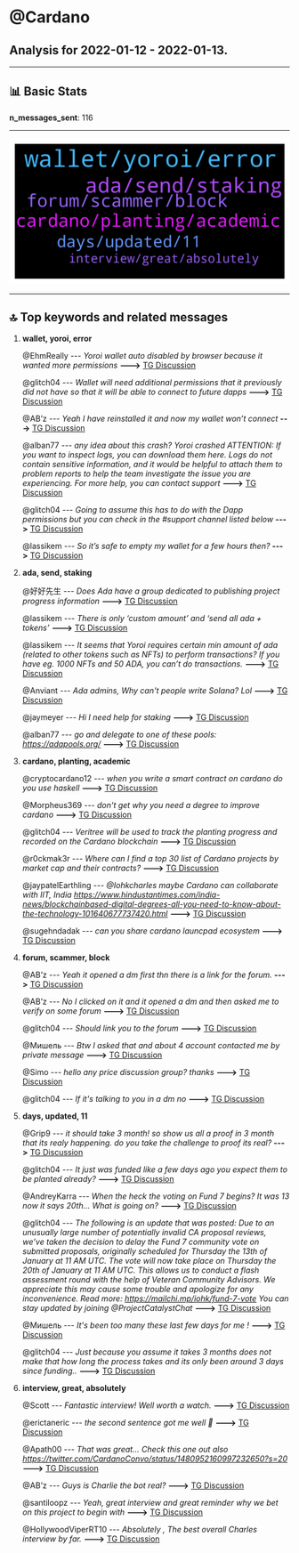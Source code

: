 # **@Cardano**
 ## Analysis for **2022-01-12** - **2022-01-13**.

---

## 📊 **Basic Stats**

**n_messages_sent**: 116

---
![wordcloud](Cardano_1Days_wordcloud.png)

---


## 🔝 **Top keywords and related messages**

1. **wallet, yoroi, error**

    @EhmReally --- *Yoroi wallet auto disabled by browser because it wanted more permissions* **--->** [TG Discussion](https://t.me/Cardano/768308)

    @glitch04 --- *Wallet will need additional permissions that it previously did not have so that it will be able to connect to future dapps* **--->** [TG Discussion](https://t.me/Cardano/768471)

    @AB’z --- *Yeah I have reinstalled it and now my wallet won’t connect* **--->** [TG Discussion](https://t.me/Cardano/768542)

    @alban77 --- *any idea about this crash?  Yoroi crashed ATTENTION:  If you want to inspect logs, you can download them here. Logs do not contain sensitive information, and it would be helpful to attach them to problem reports to help the team investigate the issue you are experiencing.  For more help, you can contact support* **--->** [TG Discussion](https://t.me/Cardano/768588)

    @glitch04 --- *Going to assume this has to do with the Dapp permissions but you can check in the #support channel listed below* **--->** [TG Discussion](https://t.me/Cardano/768310)

    @lassikem --- *So it’s safe to empty my wallet for a few hours then?* **--->** [TG Discussion](https://t.me/Cardano/768293)

2. **ada, send, staking**

    @好好先生 --- *Does Ada have a group dedicated to publishing project progress information* **--->** [TG Discussion](https://t.me/Cardano/768199)

    @lassikem --- *There is only ‘custom amount’ and ‘send all ada + tokens’* **--->** [TG Discussion](https://t.me/Cardano/768280)

    @lassikem --- *It seems that Yoroi requires certain min amount of ada (related to other tokens such as NFTs) to perform transactions? If you have eg. 1000 NFTs and 50 ADA, you can’t do transactions.* **--->** [TG Discussion](https://t.me/Cardano/768312)

    @Anviant --- *Ada admins, Why can't people write SoIana? Lol* **--->** [TG Discussion](https://t.me/Cardano/768753)

    @jaymeyer --- *Hi I need help for staking* **--->** [TG Discussion](https://t.me/Cardano/768584)

    @alban77 --- *go and delegate to one of these pools: https://adapools.org/* **--->** [TG Discussion](https://t.me/Cardano/768589)

3. **cardano, planting, academic**

    @cryptocardano12 --- *when you write a smart contract on cardano do you use haskell* **--->** [TG Discussion](https://t.me/Cardano/768167)

    @Morpheus369 --- *don't get why you need a degree to improve cardano* **--->** [TG Discussion](https://t.me/Cardano/768772)

    @glitch04 --- *Veritree will be used to track the planting progress and recorded on the Cardano blockchain* **--->** [TG Discussion](https://t.me/Cardano/768534)

    @r0ckmak3r --- *Where can I find a top 30 list of Cardano projects by market cap and their contracts?* **--->** [TG Discussion](https://t.me/Cardano/768379)

    @jaypatelEarthling --- *@Iohkcharles  maybe Cardano can collaborate with IIT, India   https://www.hindustantimes.com/india-news/blockchainbased-digital-degrees-all-you-need-to-know-about-the-technology-101640677737420.html* **--->** [TG Discussion](https://t.me/Cardano/768216)

    @sugehndadak --- *can you share cardano launcpad ecosystem* **--->** [TG Discussion](https://t.me/Cardano/768556)

4. **forum, scammer, block**

    @AB’z --- *Yeah it opened a dm first thn there is a link for the forum.* **--->** [TG Discussion](https://t.me/Cardano/768569)

    @AB’z --- *No I clicked on it and it opened a dm and then asked me to verify on some forum* **--->** [TG Discussion](https://t.me/Cardano/768563)

    @glitch04 --- *Should link you to the forum* **--->** [TG Discussion](https://t.me/Cardano/768567)

    @Мишель --- *Btw I asked that and about 4 account contacted me by private message* **--->** [TG Discussion](https://t.me/Cardano/768706)

    @Simo --- *hello any price discussion group? thanks* **--->** [TG Discussion](https://t.me/Cardano/768689)

    @glitch04 --- *If it's talking to you in a dm no* **--->** [TG Discussion](https://t.me/Cardano/768561)

5. **days, updated, 11**

    @Grip9 --- *it should take 3 month! so show us all a proof in 3 month that its realy happening.  do you take the challenge to proof its real?* **--->** [TG Discussion](https://t.me/Cardano/768549)

    @glitch04 --- *It just was funded like a few days ago you expect them to be planted already?* **--->** [TG Discussion](https://t.me/Cardano/768536)

    @AndreyKarra --- *When the heck the voting on Fund 7 begins?  It was 13 now it says 20th... What is going on?* **--->** [TG Discussion](https://t.me/Cardano/768631)

    @glitch04 --- *The following is an update that was posted:  Due to an unusually large number of potentially invalid CA proposal reviews, we’ve taken the decision to delay the Fund 7 community vote on submitted proposals, originally scheduled for Thursday the 13th of January at 11 AM UTC. The vote will now take place on Thursday the 20th of January at 11 AM UTC.  This allows us to conduct a flash assessment round with the help of Veteran Community Advisors. We appreciate this may cause some trouble and apologize for any inconvenience.  Read more: https://mailchi.mp/iohk/fund-7-vote  You can stay updated by joining @ProjectCatalystChat* **--->** [TG Discussion](https://t.me/Cardano/768652)

    @Мишель --- *It's been too many these last few days for me !* **--->** [TG Discussion](https://t.me/Cardano/768712)

    @glitch04 --- *Just because you assume it takes 3 months does not make that how long the process takes and its only been around 3 days since funding..* **--->** [TG Discussion](https://t.me/Cardano/768551)

6. **interview, great, absolutely**

    @Scott --- *Fantastic interview! Well worth a watch.* **--->** [TG Discussion](https://t.me/Cardano/768097)

    @erictaneric --- *the second sentence got me well 🤣* **--->** [TG Discussion](https://t.me/Cardano/768590)

    @Apath00 --- *That was great... Check this one out also https://twitter.com/CardanoConvo/status/1480952160997232650?s=20* **--->** [TG Discussion](https://t.me/Cardano/768138)

    @AB’z --- *Guys is Charlie the bot real?* **--->** [TG Discussion](https://t.me/Cardano/768559)

    @santiloopz --- *Yeah, great interview and great reminder why we bet on this project to begin with* **--->** [TG Discussion](https://t.me/Cardano/768392)

    @HollywoodViperRT10 --- *Absolutely , The best overall Charles interview by far.* **--->** [TG Discussion](https://t.me/Cardano/768258)

